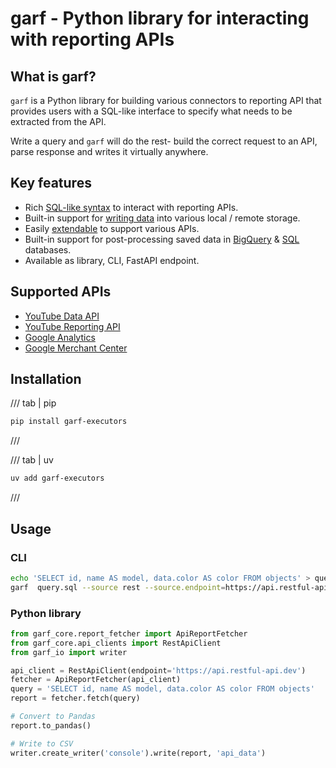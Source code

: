 # garf - Python library for interacting with reporting APIs

## What is garf?

`garf` is a Python library for building various connectors to reporting API that provides
users with a SQL-like interface to specify what needs to be extracted from the API.

Write a query and  `garf` will do the rest- build the correct request to an API, parse response
and writes it virtually anywhere.

## Key features


* Rich [SQL-like syntax](usage/queries.md) to interact with reporting APIs.
* Built-in support for [writing data](usage/writers.md) into various local / remote storage.
* Easily [extendable](development/overview.md) to support various APIs.
* Built-in support for post-processing saved data in [BigQuery](usage/bq-executor.md) & [SQL](usage/sql-executor.md) databases.
* Available as library, CLI, FastAPI endpoint.

## Supported APIs

* [YouTube Data API](fetchers/youtube-data-api.md)
* [YouTube Reporting API](fetchers/youtube-reporting-api.md)
* [Google Analytics](fetchers/google-analytics-api.md)
* [Google Merchant Center](fetchers/merchant-center-api.md)

## Installation

/// tab | pip
```bash
pip install garf-executors
```
///

/// tab | uv
```bash
uv add garf-executors
```
///


## Usage

### CLI

```bash
echo 'SELECT id, name AS model, data.color AS color FROM objects' > query.sql
garf  query.sql --source rest --source.endpoint=https://api.restful-api.dev
```

### Python library

```python
from garf_core.report_fetcher import ApiReportFetcher
from garf_core.api_clients import RestApiClient
from garf_io import writer

api_client = RestApiClient(endpoint='https://api.restful-api.dev')
fetcher = ApiReportFetcher(api_client)
query = 'SELECT id, name AS model, data.color AS color FROM objects'
report = fetcher.fetch(query)

# Convert to Pandas
report.to_pandas()

# Write to CSV
writer.create_writer('console').write(report, 'api_data')
```
